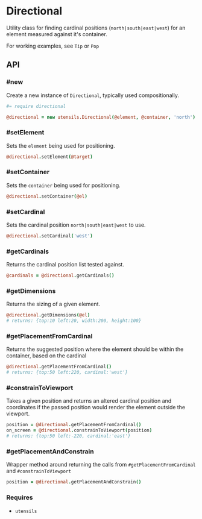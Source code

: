 
# Directional
Utility class for finding cardinal positions (`north|south|east|west`) for
an element measured against it's container.

For working examples, see `Tip` or `Pop`


## API

### #new
Create a new instance of `Directional`, typically used compositionally. 

```coffee
#= require directional

@directional = new utensils.Directional(@element, @container, 'north')
```

### #setElement
Sets the `element` being used for positioning. 

```coffee
@directional.setElement(@target)
```

### #setContainer
Sets the `container` being used for positioning. 

```coffee
@directional.setContainer(@el)
```

### #setCardinal
Sets the cardinal position `north|south|east|west` to use. 

```coffee
@directional.setCardinal('west')
```

### #getCardinals
Returns the cardinal position list tested against. 

```coffee
@cardinals = @directional.getCardinals()
```

### #getDimensions
Returns the sizing of a given element.

```coffee
@directional.getDimensions(@el)
# returns: {top:10 left:20, width:200, height:100}
```

### #getPlacementFromCardinal
Returns the suggested position where the element should be within the
container, based on the cardinal

```coffee
@directional.getPlacementFromCardinal()
# returns: {top:50 left:220, cardinal:'west'}
```

### #constrainToViewport
Takes a given position and returns an altered cardinal position and
coordinates if the passed position would render the element outside the
viewport.

```coffee
position = @directional.getPlacementFromCardinal()
on_screen = @directional.constrainToViewport(position)
# returns: {top:50 left:-220, cardinal:'east'}
```

### #getPlacementAndConstrain
Wrapper method around returning the calls from `#getPlacementFromCardinal` and `#constrainToViewport`

```coffee
position = @directional.getPlacementAndConstrain()
```

### Requires
- `utensils`


